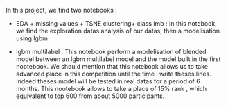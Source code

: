 In this project, we find two notebooks : 

- EDA + missing values + TSNE clustering+ class imb : In this notebook, we find the exploration datas analysis of our datas, then a modelisation using lgbm 

- lgbm multilabel : This notebook perform a modelisation of blended model between an lgbm multilabel model  and the model built in the first nootebook.  We should mention that this notebook allows us to take advanced place in this competition until the time i write theses lines. Indeed theses model will be tested in real datas for a period of 6 months. This nootebook allows to take a place of 15% rank , which equivalent to top 600 from about 5000 participants. 
